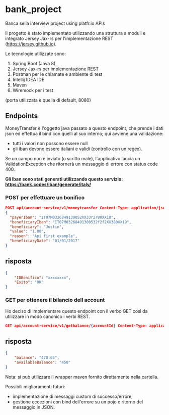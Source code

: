 # bank_project
Banca sella interview project using platfr.io APIs

Il progetto è stato implementato utilizzando una struttura a moduli e integrato Jersey Jax-rs per l'implementazione REST (https://jersey.github.io).

Le tecnologie utilizzate sono:

1. Spring Boot (Java 8)
2. Jersey Jax-rs per implementazione REST
3. Postman per le chiamate e ambiente di test
4. Intellij IDEA IDE
5. Maven
6. Wiremock per i test

(porta utilizzata è quella di default, 8080)
## Endpoints
MoneyTransfer è l'oggetto java passato a questo endpoint, che prende i dati json ed effettua il bind con quelli al suo interno; qui avviene una validazione:
* tutti i valori non possono essere null
* gli iban devono essere italiani e validi (controllo con un regex).

Se un campo non è inviato (o scritto male), l'applicativo lancia un ValidationException che ritornerà un messaggio di errore con status code 400.

**Gli Iban sono stati generati utilizzando questo servizio: https://bank.codes/iban/generate/italy/**
### POST per effettuare un bonifico 
```json
POST api/account-service/v1/moneytransfer Content-Type: application/json
{
  "payerIban": "IT07M0326849130052XX33r2r80XX18",
  "beneficiaryIban": "IT07M03268491300532f2f2XX380XX19",
  "beneficiary": "Justin",
  "value": "1.00",
  "reason": "Api first example",
  "beneficiaryDate": "01/01/2017"
}
```

## risposta
```json
{
    "IDBonifico": "xxxxxxxx",
    "Esito": "OK"
}
```
### GET per ottenere il bilancio dell account 
Ho deciso di implementare questo endpoint con il verbo GET così da utilizzare in modo canonico i verbi REST.
```json
GET api/account-service/v1/getbalance/{accountId} Content-Type: application/json
```
## risposta
```json
{
    "balance": "470.65",
    "availableBalance": "450"
}
```


Nota: si può utilizzare il wrapper maven fornito direttamente nella cartella.

Possibili miglioramenti futuri: 
* implementazione di messaggi custom di successo/errore; 
* gestione eccezioni con bind dell'errore su un pojo e ritorno del messaggio in JSON.
